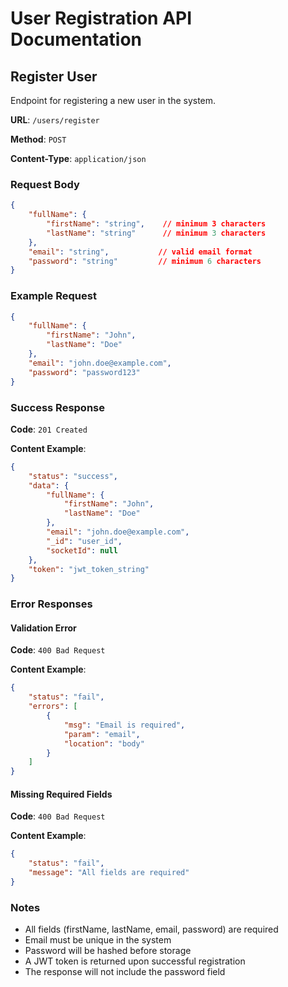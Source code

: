 # User Registration API Documentation

## Register User
Endpoint for registering a new user in the system.

**URL**: `/users/register`

**Method**: `POST`

**Content-Type**: `application/json`

### Request Body
```json
{
    "fullName": {
        "firstName": "string",    // minimum 3 characters
        "lastName": "string"      // minimum 3 characters
    },
    "email": "string",           // valid email format
    "password": "string"         // minimum 6 characters
}
```

### Example Request
```json
{
    "fullName": {
        "firstName": "John",
        "lastName": "Doe"
    },
    "email": "john.doe@example.com",
    "password": "password123"
}
```

### Success Response
**Code**: `201 Created`

**Content Example**:
```json
{
    "status": "success",
    "data": {
        "fullName": {
            "firstName": "John",
            "lastName": "Doe"
        },
        "email": "john.doe@example.com",
        "_id": "user_id",
        "socketId": null
    },
    "token": "jwt_token_string"
}
```

### Error Responses

#### Validation Error
**Code**: `400 Bad Request`

**Content Example**:
```json
{
    "status": "fail",
    "errors": [
        {
            "msg": "Email is required",
            "param": "email",
            "location": "body"
        }
    ]
}
```

#### Missing Required Fields
**Code**: `400 Bad Request`

**Content Example**:
```json
{
    "status": "fail",
    "message": "All fields are required"
}
```

### Notes
- All fields (firstName, lastName, email, password) are required
- Email must be unique in the system
- Password will be hashed before storage
- A JWT token is returned upon successful registration
- The response will not include the password field
